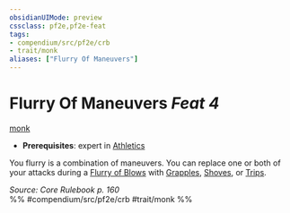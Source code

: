 ```yaml
---
obsidianUIMode: preview
cssclass: pf2e,pf2e-feat
tags:
- compendium/src/pf2e/crb
- trait/monk
aliases: ["Flurry Of Maneuvers"]
---
```

# Flurry Of Maneuvers  *Feat 4*  
[monk](/rules/traits/monk.md)  

- **Prerequisites**: expert in [Athletics](/compendium/skills.md#Athletics)

You flurry is a combination of maneuvers. You can replace one or both of your attacks during a [Flurry of Blows](/rules/actions/flurry-of-blows.md) with [Grapples](/rules/actions/grapple.md), [Shoves](/rules/actions/shove.md), or [Trips](/rules/actions/trip.md).

*Source: Core Rulebook p. 160*  
%% #compendium/src/pf2e/crb #trait/monk %%